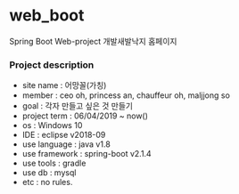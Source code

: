 # web_boot

Spring Boot Web-project 개발새발낙지 홈페이지

### Project description
- site name : 어망꼴(가칭)
- member : ceo oh, princess an, chauffeur oh, maljjong so
- goal : 각자 만들고 싶은 것 만들기
- project term : 06/04/2019 ~ now()
- os : Windows 10
- IDE : eclipse v2018-09
- use language : java v1.8
- use framework : spring-boot v2.1.4
- use tools : gradle
- use db : mysql
- etc : no rules.

